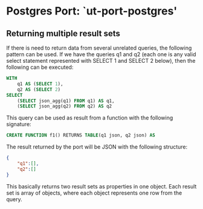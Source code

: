 # **Postgres Port:** `ut-port-postgres'

## Returning multiple result sets

If there is need to return data from several unrelated queries, the following pattern can be used.
If we have the queries q1 and q2 (each one is any valid select statement represented with SELECT 1 and SELECT 2 below), then the following can be executed:

```sql
WITH
    q1 AS (SELECT 1),
    q2 AS (SELECT 2)
SELECT
    (SELECT json_agg(q1) FROM q1) AS q1,
    (SELECT json_agg(q2) FROM q2) AS q2
```

This query can be used as result from a function with the following signature:

```sql
CREATE FUNCTION f1() RETURNS TABLE(q1 json, q2 json) AS
```

The result returned by the port will be JSON with the following structure:

```json
{
    "q1":[],
    "q2":[]
}
```

This basically returns two result sets as properties in one object. Each result set is array of objects, where each object represents one row from the query.
